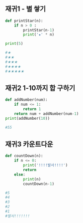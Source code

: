 ## 재귀1 - 별 쌓기

```python
def printStar(n):
	if n > 0 :
        printStar(n-1)
        print('★' * n)

print(5)

#★
#★★
#★★★
#★★★★
#★★★★★
```

 

## 재귀2 1-10까지 합 구하기

```python
def addNumber(num):
    if num <= 1:
        return 1
    return num + addNumber(num-1)
print(addNumber(10))

#55
```



## 재귀3 카운트다운

```python
def countDown(n):
    if n <= 0:
        print('!!!!발사!!!!')
        return
	else:
        print(n)
        countDown(n-1)

#5
#4
#3
#2
#1
#발사!!!!!!!  
```



